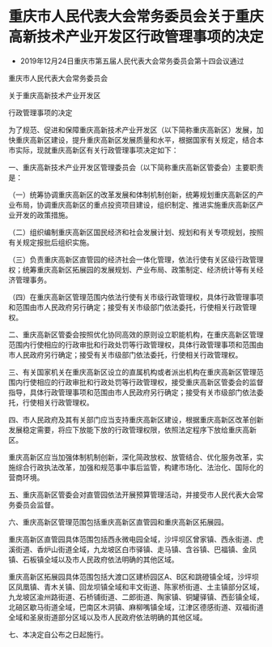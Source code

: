 # 重庆市人民代表大会常务委员会关于重庆高新技术产业开发区行政管理事项的决定

- 2019年12月24日重庆市第五届人民代表大会常务委员会第十四会议通过

<!-- INFO END -->

重庆市人民代表大会常务委员会

关于重庆高新技术产业开发区

行政管理事项的决定

为了规范、促进和保障重庆高新技术产业开发区（以下简称重庆高新区）发展，加快重庆高新区建设，提升重庆高新区发展质量和水平，根据国家有关规定，结合本市实际，现就重庆高新区有关行政管理事项决定如下：

一、重庆高新技术产业开发区管理委员会（以下简称重庆高新区管委会）主要职责是：

（一）统筹协调重庆高新区的改革发展和体制机制创新，统筹规划重庆高新区的产业布局，协调重庆高新区的重点投资项目建设，组织制定、推进实施重庆高新区产业开发的政策措施。

（二）组织编制重庆高新区国民经济和社会发展计划、规划和有关专项规划，按照有关规定报批后组织实施。

（三）负责重庆高新区直管园的经济社会一体化管理，依法行使有关区级行政管理权；统筹重庆高新区拓展园的发展规划、产业布局、政策制定、经济统计等有关经济管理事务。

（四）在重庆高新区管理范围内依法行使有关市级行政管理权，具体行政管理事项和范围由市人民政府另行确定；接受有关市级部门依法委托，行使相关行政管理权。

二、重庆高新区管委会按照优化协同高效的原则设立职能机构，在重庆高新区管理范围内行使相应的行政审批和行政处罚等行政管理权，具体行政管理事项和范围由市人民政府另行确定；接受有关市级部门依法委托，行使相关行政管理权。

三、有关国家机关在重庆高新区设立的直属机构或者派出机构在重庆高新区管理范围内行使相应的行政审批和行政处罚等行政管理权，接受重庆高新区管委会的监督指导，具体行政管理事项和范围由市人民政府另行确定；接受有关市级部门依法委托，行使相关行政管理权。

四、市人民政府及其有关部门应当支持重庆高新区建设，根据重庆高新区改革创新发展稳定需要，将应下放能下放的行政管理权限，依照法定程序下放给重庆高新区。

重庆高新区应当加强体制机制创新，深化简政放权、放管结合、优化服务改革，实施综合行政执法改革，加强和规范事中事后监管，构建市场化、法治化、国际化的营商环境。

五、重庆高新区管委会对直管园依法开展预算管理活动，并接受市人民代表大会常务委员会监督。

六、重庆高新区管理范围包括重庆高新区直管园和重庆高新区拓展园。

重庆高新区直管园具体范围包括西永微电园全域，沙坪坝区曾家镇、西永街道、虎溪街道、香炉山街道全域，九龙坡区白市驿镇、走马镇、含谷镇、巴福镇、金凤镇、石板镇全域以及市人民政府依法明确的其他区域。

重庆高新区拓展园具体范围包括大渡口区建桥园区A、B区和跳磴镇全域，沙坪坝区凤凰镇、青木关镇、回龙坝镇全域和丰文街道、陈家桥街道、土主镇部分区域，九龙坡区渝州路街道、石桥铺街道、二郎街道、陶家镇、铜罐驿镇、西彭镇全域，北碚区歇马街道全域，巴南区木洞镇、麻柳嘴镇全域，江津区德感街道、双福街道全域和圣泉街道部分区域以及市人民政府依法明确的其他区域。

七、本决定自公布之日起施行。
